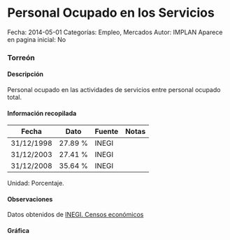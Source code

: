 Personal Ocupado en los Servicios
=====

Fecha: 2014-05-01
Categorías: Empleo, Mercados
Autor: IMPLAN
Aparece en pagina inicial: No

### Torreón

#### Descripción

Personal ocupado en las actividades de servicios entre personal ocupado total.

<!-- break -->

#### Información recopilada

<table class="table table-hover table-bordered matriz">
  <thead>
    <tr><th>Fecha</th><th>Dato</th><th>Fuente</th><th>Notas</th></tr>
  </thead>
  <tbody>
    <tr><td class="centrado">31/12/1998</td><td class="derecha">27.89 %</td><td>INEGI</td><td></td></tr>
    <tr><td class="centrado">31/12/2003</td><td class="derecha">27.41 %</td><td>INEGI</td><td></td></tr>
    <tr><td class="centrado">31/12/2008</td><td class="derecha">35.64 %</td><td>INEGI</td><td></td></tr>
  </tbody>
</table>

Unidad: Porcentaje.

#### Observaciones

Datos obtenidos de [INEGI. Censos económicos](http://www3.inegi.org.mx/sistemas/saic/)

#### Gráfica

<div id="Morrisoyhdbqwp" class="grafica"></div>
<script>
new Morris.Line({
element: 'Morrisoyhdbqwp',
data: [{ fecha: '1998-12-31', dato: 27.8900 },{ fecha: '2003-12-31', dato: 27.4100 },{ fecha: '2008-12-31', dato: 35.6387 }],
xkey: 'fecha',
ykeys: ['dato'],
labels: ['Dato'],
lineColors: ['#FF5B02'],
xLabelFormat: function(d) { return d.getDate()+'/'+(d.getMonth()+1)+'/'+d.getFullYear(); },
dateFormat: function(ts) { var d = new Date(ts); return d.getDate() + '/' + (d.getMonth() + 1) + '/' + d.getFullYear(); }
});
</script>
